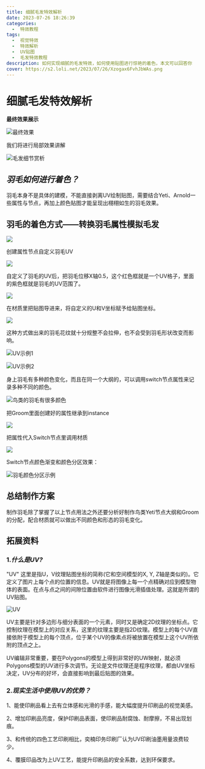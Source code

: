 ```yaml
---
title: 细腻毛发特效解析
date: 2023-07-26 18:26:39
categories:
  -  特效教程
tags:
  -  视觉特效
  -  特效解析
  -  UV贴图
  -  毛发特效教程
description: 如何实现细腻的毛发特效，如何使用贴图进行惊艳的着色，本文可以回答你
cover: https://s2.loli.net/2023/07/26/Xzogax6FvhJbWAs.png
---
```


# 细腻毛发特效解析
**最终效果展示**

![最终效果](https://s2.loli.net/2023/07/26/Xzogax6FvhJbWAs.png)

我们将进行局部效果讲解

![毛发细节赏析](https://s2.loli.net/2023/07/26/JrYKbsSvXDN7eAg.png)


## *羽毛如何进行着色？*

羽毛本身不是具体的建模，不能直接剥离UV绘制贴图，需要结合Yeti、Arnold一些属性与节点，再加上颜色贴图才能呈现出栩栩如生的羽毛效果。

## 羽毛的着色方式——转换羽毛属性模拟毛发
![](https://s2.loli.net/2023/07/26/hHQonyqeI7WkdRZ.png)

创建属性节点自定义羽毛UV

![](https://s2.loli.net/2023/07/26/5YplS3maKtBQ6DP.png)

自定义了羽毛的UV后，把羽毛位移X轴0.5，这个红色框就是一个UV格子，里面的紫色框就是羽毛的UV范围了。

![](https://s2.loli.net/2023/07/26/ZnJohqgvdC2b5Y3.png)


在材质里把贴图导进来，将自定义的U和V坐标赋予给贴图坐标。

![](https://s2.loli.net/2023/07/26/v1yzrticjGAVuxC.png)

这种方式做出来的羽毛花纹就十分规整不会拉伸，也不会受到羽毛形状改变而影响。

![UV示例1](https://s2.loli.net/2023/07/26/2oDMQE75IbZJyXt.png)

![UV示例2](https://s2.loli.net/2023/07/26/hXtwjlyVeFqKHko.png)

身上羽毛有多种颜色变化，而且在同一个大纲的，可以调用switch节点属性来记录多种不同的颜色。

![鸟类的羽毛有很多颜色](https://s2.loli.net/2023/07/26/YrzHWkoiv3OyS5m.png)

把Groom里面创建好的属性继承到instance

![](https://s2.loli.net/2023/07/26/CXvkx6KHLsdVAM4.png)

把属性代入Switch节点里调用材质

![](https://s2.loli.net/2023/07/26/AxBfYr7HdhM9Fia.png)

Switch节点颜色渐变和颜色分区效果：

![羽毛颜色分区示例](https://s2.loli.net/2023/07/26/yuAwLOfl2v1ns6b.png)

## **总结制作方案**

制作羽毛除了掌握了以上节点用法之外还要分析好制作鸟类Yeti节点大纲和Groom的分配，配合材质就可以做出不同颜色和形态的羽毛变化。

## 拓展资料

### 1.*什么是UV?*

"UV" 这里是指U，V纹理贴图坐标的简称(它和空间模型的X, Y, Z轴是类似的)。它定义了图片上每个点的位置的信息。UV就是将图像上每一个点精确对应到模型物体的表面。在点与点之间的间隙位置由软件进行图像光滑插值处理。这就是所谓的UV贴图。

![UV](https://s2.loli.net/2023/07/26/KyjILT7RE8trcve.png)

UV主要是针对多边形与细分表面的一个元素，同时又是确定2D纹理的坐标点。它控制纹理在模型上的对应关系，这里的纹理主要是指2D纹理。模型上的每个UV直接依附于模型上的每个顶点，位于某个UV的像素点将被放置在模型上这个UV所依附的顶点之上。

UV编辑非常重要，要在Polygons的模型上得到非常好的UW映射，就必须Polygons模型的UV进行多次调节。无论是文件纹理还是程序纹理，都由UV坐标决定，UV分布的好坏，会直接影响到最后贴图的效果。

### 2.*现实生活中使用UV的优势？*

1、能使印刷品看上去有立体感和光滑的手感，能大幅度提升印刷品的视觉美感。

2、增加印刷品亮度，保护印刷品表面，使印刷品耐腐蚀、耐摩擦，不易出现划痕。

3、和传统的四色工艺印刷相比，奕楠印务印刷厂认为UV印刷油墨用量浪费较少。

4、覆膜印品改为上UV工艺，能提升印刷品的安全系数，达到环保要求。









